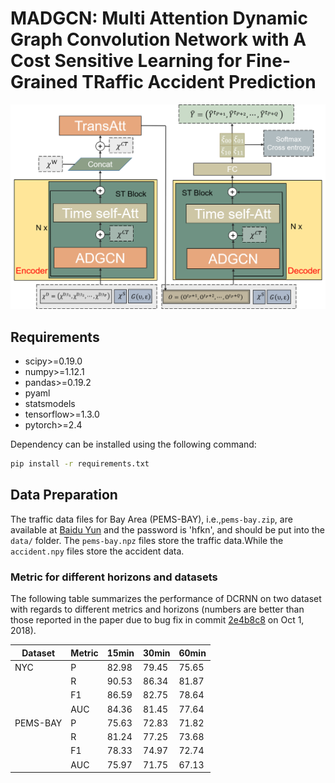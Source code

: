 # MADGCN: Multi Attention Dynamic Graph Convolution Network with A Cost Sensitive Learning for Fine-Grained TRaffic Accident Prediction

![MADGCN architecture](./figures/MADGCN.png "Model Architecture")

## Requirements
- scipy>=0.19.0
- numpy>=1.12.1
- pandas>=0.19.2
- pyaml
- statsmodels
- tensorflow>=1.3.0
- pytorch>=2.4


Dependency can be installed using the following command:
```bash
pip install -r requirements.txt
```

## Data Preparation
The traffic data files for  Bay Area (PEMS-BAY), i.e.,`pems-bay.zip`, are available at [Baidu Yun](https://pan.baidu.com/s/1MhBe_DPWer2ah02UW_MIJA) and  the password is 'hfkn', and should be
put into the `data/` folder.
The `pems-bay.npz` files store the traffic data.While the `accident.npy` files store the accident data. 

### Metric for different horizons and datasets
The following table summarizes the performance of DCRNN on two dataset with regards to different metrics and horizons (numbers are better than those reported in the paper due to bug fix in commit [2e4b8c8](https://github.com/liyaguang/DCRNN/commit/2e4b8c868fd410a1fb4a469f0995de6616115e03) on Oct 1, 2018).

| Dataset  | Metric | 15min | 30min | 60min |
|----------|--------|-------|-------|-------|
|   NYC    | P    | 82.98  | 79.45  | 75.65  |
|          | R    | 90.53 | 86.34 | 81.87 |
|          | F1   | 86.59  | 82.75  | 78.64   |
|          | AUC  | 84.36  | 81.45  | 77.64  |
| PEMS-BAY | P    | 75.63 | 72.83 | 71.82|
|          | R    | 81.24  | 77.25  | 73.68  |
|          | F1   | 78.33  | 74.97  | 72.74   |
|          | AUC  | 75.97  | 71.75  | 67.13  |